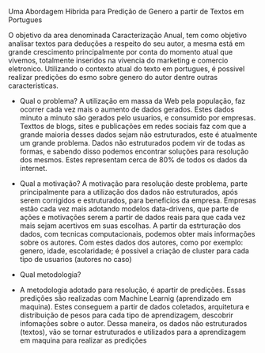 Uma Abordagem Hibrida para Predição de Genero a partir de Textos em Portugues 


O objetivo da area denominada Caracterização Anual, tem como objetivo analisar textos para deduções a respeito do seu autor, a mesma está em grande crescimento principalmente por conta do momento atual que vivemos, totalmente inseridos na vivencia do marketing e comercio eletronico. Utilizando o contexto atual do texto em portugues, é possivel realizar predições do esmo sobre genero do autor dentre outras caracteristicas.

- Qual o problema?
  A utilização em massa da Web pela população, faz ocorrer cada vez mais o aumento de dados gerados. Estes dados minuto a minuto são gerados pelo usuarios, e consumido por empresas. 
  Texttos de blogs, sites e publicações em redes sociais faz com que a grande maioria desses dados sejam não estruturados, este é atualmente um grande problema.
  Dados não estruturados podem vir de todas as formas, e sabendo disso podemos encontrar soluções para resolução dos mesmos. Estes representam cerca de 80% de todos os dados da internet.

- Qual a motivação?
  A motivação para resolução deste problema, parte principalmente para a utilização dos dados não estruturados, após serem corrigidos e estruturados, para beneficios da empresa. Empresas estão cada vez mais adotando modelos data-drivens, que parte de ações e motivações serem a partir de dados reais para que cada vez mais sejam acertivos em suas escolhas.
  A partir da estrturação dos dados, com tecnicas computacionais, podemos obter mais informações sobre os autores. Com estes dados dos autores, como por exemplo: genero, idade, escolaridade; é possivel a criação de cluster para cada tipo de usuarios (autores no caso)
  
  
- Qual metodologia?
- A metodologia adotado para resolução, é apartir de predições. Essas predições são realizadas com Machine Learnig (aprendizado em maquina). Estes conseguem a partir de dados coletados, arquitetura e distribuição de pesos para cada tipo de aprendizagem, descobrir infomações sobre o autor.
Dessa maneira, os dados não estruturados (textos), vão se tornar estruturados e utilizados para a aprendizagem em maquina para realizar as predições 
